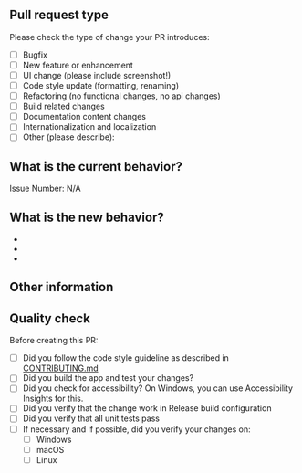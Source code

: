 <!--- Please provide a general summary of your changes in the title above -->

## Pull request type

<!-- Please try to limit your pull request to one type, submit multiple pull requests if needed. -->

Please check the type of change your PR introduces:

- [ ] Bugfix
- [ ] New feature or enhancement
- [ ] UI change (please include screenshot!)
- [ ] Code style update (formatting, renaming)
- [ ] Refactoring (no functional changes, no api changes)
- [ ] Build related changes
- [ ] Documentation content changes
- [ ] Internationalization and localization
- [ ] Other (please describe):

## What is the current behavior?

<!-- Please describe the current behavior that you are modifying, or link to a relevant issue. -->

Issue Number: N/A

## What is the new behavior?

<!-- Please describe the behavior or changes that are being added by this PR. -->

-
-
-

## Other information

<!-- Any other information that is important to this PR such as screenshots of how the component looks before and after the change. -->

## Quality check

Before creating this PR:

- [ ] Did you follow the code style guideline as described in [CONTRIBUTING.md](https://github.com/veler/DevToys/blob/main/CONTRIBUTING.md)
- [ ] Did you build the app and test your changes?
- [ ] Did you check for accessibility? On Windows, you can use Accessibility Insights for this.
- [ ] Did you verify that the change work in Release build configuration
- [ ] Did you verify that all unit tests pass
- [ ] If necessary and if possible, did you verify your changes on:
   - [ ] Windows
   - [ ] macOS
   - [ ] Linux